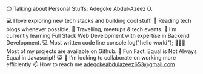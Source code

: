 😊 Talking about Personal Stuffs:
Adegoke Abdul-Azeez O.

💻   I love exploring new tech stacks and building cool stuff.
📰   Reading tech blogs whenever possible.
🍕   Travelling, meetups & tech events.
🚀   I’m currently learning Full Stack Web Development with expertise in Backend Development.
💻   Most written code line console.log("hello world");
👨🏻‍💻   Most of my projects are available on Github.
👾   Fun Fact: Equal is Not Always Equal in Javascript! 😹
💞️ I’m looking to collaborate on working more efficiently
📫 How to reach me adegokeabdulazeez653@gmail.com

